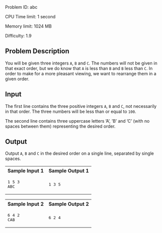 Problem ID:  abc

CPU Time limit:  1 second

Memory limit:  1024 MB

Difficulty:  1.9

## Problem Description 

You will be given three integers `A`, `B` and `C`. The numbers will not be given in
    that exact order, but we do know that `A` is less than `B` and `B` less than `C`. In order to make for a more
    pleasant viewing, we want to rearrange them in a given
    order.

## Input

The first line contains the three positive integers
    `A`, `B` and `C`, not necessarily in that order.
    The three numbers will be less than or equal to `100`.

The second line contains three uppercase letters ’A’, ’B’ and
    ’C’ (with no spaces between them)
    representing the desired order.

## Output

Output `A`,
    `B` and `C` in the desired order on a single
    line, separated by single spaces.


<table class="sample" summary="sample data">
<tr>
<th>Sample Input 1</th>
<th>Sample Output 1</th>
</tr>
<tr>
<td>
<pre>1 5 3
ABC
</pre>
</td>
<td>
<pre>1 3 5
</pre>
</td>
</tr>
</table>

<table class="sample" summary="sample data">
<tr>
<th>Sample Input 2</th>
<th>Sample Output 2</th>
</tr>
<tr>
<td>
<pre>6 4 2
CAB
</pre>
</td>
<td>
<pre>6 2 4
</pre>
</td>
</tr>
</table>
